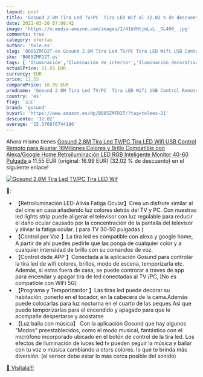 ```yaml
---
layout: post
title: 'Gosund 2.8M Tira Led TV/PC  Tira LED Wif al 32.02 % de descuento'
date: 2021-03-20 07:08:42
image: 'https://m.media-amazon.com/images/I/41bVHtjmLvL._SL400_.jpg'
comments: true
category: ofertas
author: 'tole.es'
slug: 'B085ZMFD2T-es Gosund 2.8M Tira Led TV/PC Tira LED Wifi USB Control...'
sku: 'B085ZMFD2T-es'
tags: [ 'Iluminación','Iluminación de interior','Iluminación decorativa y para usos específicos de interior','Tiras LED de interior','google','gosund','home', ]
actualPrice: 11.55 EUR
currency: EUR
price: 11.55
comparePrice: 16.99 EUR
prodname: 'Gosund 2.8M Tira Led TV/PC  Tira LED Wifi USB Control Remoto para Ajustar 16Millones Colores y Brillo  Compatible con Alexa/Google Home  Retroiluminación LED RGB Inteligente Monitor  40-60 Pulgada '
country: 'es'
flag: '🇪🇸'
brand: 'gosund'
buyurl: 'https://www.amazon.es/dp/B085ZMFD2T/?tag=tolees-21'
descuento: '32.02'
average: '15.376976744186'
---
```


Ahora mismo tienes [Gosund 2.8M Tira Led TV/PC  Tira LED Wifi USB Control Remoto para Ajustar 16Millones Colores y Brillo  Compatible con Alexa/Google Home  Retroiluminación LED RGB Inteligente Monitor  40-60 Pulgada ](https://www.amazon.es/dp/B085ZMFD2T/?tag=tolees-21) a 11.55 EUR (original: 16.99 EUR) (32.02 %  de descuento) en el siguiente enlace!

[![Gosund 2.8M Tira Led TV/PC  Tira LED Wif](https://m.media-amazon.com/images/I/41bVHtjmLvL._SL400_.jpg)](https://www.amazon.es/dp/B085ZMFD2T/?tag=tolees-21)

🔎:

- 【Retroiluminación LED-Alivia Fatiga Ocular】Crea un disfrute similar al del cine en casa añadiendo luz colores detrás del TV y PC. Con nuestras led lights strip puede aligerar el televisor con luz regulable para reducir el daño ocular causado por la concentración de la pantalla del televisor y aliviar la fatiga ocular. ( para TV 30-50 pulgadas )
- 【Control por Voz 】La tira led es compatible con alexa y google home, A partir de ahí puedes pedirle que las ponga de cualquier color y a cualquier intensidad de brillo con su comandos de voz.
- 【Control dsde APP 】Conectada a la aplicación Gosund para controlar la tira led de wifi colores, brillos, modo de escena, temporizarla etc. Además, si estas fuera de casa, se puede controrar a traves de app para encendar y apagar tira de led conectadas al TV /PC, [No es compatible con WiFi 5G]
- 【Programa y Temporizardor 】Las tiras led puede decorar su habitación, ponerlo en el tocador, en la cabecera de la cama.Además puede colocarlas para luz nocturna en el cuarto de las peques.Asi que puede temporizarlas para el encendido y apagado para que le acompañe despertarse y acostarse
- 【Luz baila con música】 Con la aplicación Gosund que hay algunos "Modos" preestablecidos, como el modo musical, fantástico con el micrófono incorporado ubicado en el botón de control de la tira led. Los efectos de iluminación de luces led tv pueden seguir la música y bailar con tu voz o música cambiando a otors colores. lo que te brinda más diversión. (el sensor debe estar lo más cerca posible del sonido)

[🛒 Visítala!!!](https://www.amazon.es/dp/B085ZMFD2T/?tag=tolees-21)
